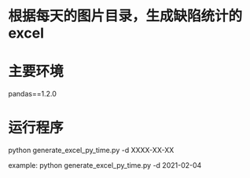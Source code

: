 # 根据每天的图片目录，生成缺陷统计的excel

# 主要环境
pandas==1.2.0

# 运行程序
python   generate_excel_py_time.py   -d   XXXX-XX-XX

example:
python   generate_excel_py_time.py   -d   2021-02-04



